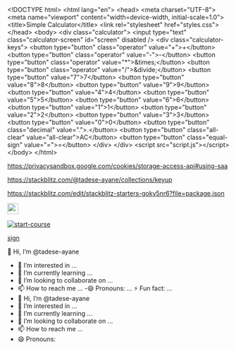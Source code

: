 <?xml version="1.0" encoding="UTF-8"?>
<!DOCTYPE document SYSTEM "CommonMark.dtd">

<document xmlns="http://commonmark.org/xml/1.0">
  <html_block>&lt;!DOCTYPE html&gt;</html_block>
  <html_block>&lt;html lang=&quot;en&quot;&gt;
&lt;head&gt;
    &lt;meta charset=&quot;UTF-8&quot;&gt;
    &lt;meta name=&quot;viewport&quot; content=&quot;width=device-width, initial-scale=1.0&quot;&gt;
    &lt;title&gt;Simple Calculator&lt;/title&gt;
    &lt;link rel=&quot;stylesheet&quot; href=&quot;styles.css&quot;&gt;
&lt;/head&gt;
&lt;body&gt;
    &lt;div class=&quot;calculator&quot;&gt;
        &lt;input type=&quot;text&quot; class=&quot;calculator-screen&quot; id=&quot;screen&quot; disabled /&gt;
        &lt;div class=&quot;calculator-keys&quot;&gt;
            &lt;button type=&quot;button&quot; class=&quot;operator&quot; value=&quot;+&quot;&gt;+&lt;/button&gt;
            &lt;button type=&quot;button&quot; class=&quot;operator&quot; value=&quot;-&quot;&gt;-&lt;/button&gt;
            &lt;button type=&quot;button&quot; class=&quot;operator&quot; value=&quot;*&quot;&gt;&amp;times;&lt;/button&gt;
            &lt;button type=&quot;button&quot; class=&quot;operator&quot; value=&quot;/&quot;&gt;&amp;divide;&lt;/button&gt;
            &lt;button type=&quot;button&quot; value=&quot;7&quot;&gt;7&lt;/button&gt;
            &lt;button type=&quot;button&quot; value=&quot;8&quot;&gt;8&lt;/button&gt;
            &lt;button type=&quot;button&quot; value=&quot;9&quot;&gt;9&lt;/button&gt;
            &lt;button type=&quot;button&quot; value=&quot;4&quot;&gt;4&lt;/button&gt;
            &lt;button type=&quot;button&quot; value=&quot;5&quot;&gt;5&lt;/button&gt;
            &lt;button type=&quot;button&quot; value=&quot;6&quot;&gt;6&lt;/button&gt;
            &lt;button type=&quot;button&quot; value=&quot;1&quot;&gt;1&lt;/button&gt;
            &lt;button type=&quot;button&quot; value=&quot;2&quot;&gt;2&lt;/button&gt;
            &lt;button type=&quot;button&quot; value=&quot;3&quot;&gt;3&lt;/button&gt;
            &lt;button type=&quot;button&quot; value=&quot;0&quot;&gt;0&lt;/button&gt;
            &lt;button type=&quot;button&quot; class=&quot;decimal&quot; value=&quot;.&quot;&gt;.&lt;/button&gt;
            &lt;button type=&quot;button&quot; class=&quot;all-clear&quot; value=&quot;all-clear&quot;&gt;AC&lt;/button&gt;
            &lt;button type=&quot;button&quot; class=&quot;equal-sign&quot; value=&quot;=&quot;&gt;=&lt;/button&gt;
        &lt;/div&gt;
    &lt;/div&gt;
    &lt;script src=&quot;script.js&quot;&gt;&lt;/script&gt;
&lt;/body&gt;
&lt;/html&gt;</html_block>
</document>


https://privacysandbox.google.com/cookies/storage-access-api#using-saa

https://stackblitz.com/@tadese-ayane/collections/keyup

https://stackblitz.com/edit/stackblitz-starters-goky5nr6?file=package.json

  <a id="copy-exercise" href="https://github.com/new?template_owner=skills&template_name=introduction-to-github&owner=%40me&name=skills-introduction-to-github&description=Exercise:+Introduction+to+GitHub&visibility=public">
      <img src="https://img.shields.io/badge/📠_Copy_Exercise-008000" height="25pt"/>
   </a>

   [![start-course](https://user-images.githubusercontent.com/1221423/235727646-4a590299-ffe5-480d-8cd5-8194ea184546.svg)](https://github.com/new?template_owner=skills&template_name=github-pages&owner=%40me&name=skills-github-pages&description=My+clone+repository&visibility=public)


[sign](https://www.w3schools.com/howto/tryit.asp?filename=tryhow_css_register_form)

👋 Hi, I’m @tadese-ayane
- 👀 I’m interested in ...
- 🌱 I’m currently learning ...
- 💞️ I’m looking to collaborate on ...
- 📫 How to reach me ...
-😄 Pronouns: ...
⚡ Fun fact: ...
- 👋 Hi, I’m @tadese-ayane
- 👀 I’m interested in ...
- 🌱 I’m currently learning ...
- 💞️ I’m looking to collaborate on ...
- 📫 How to reach me ...
- 😄 Pronouns: 
